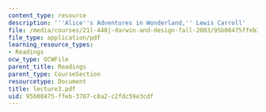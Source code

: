 ```yaml
---
content_type: resource
description: '''Alice''s Adventures in Wonderland,'' Lewis Carroll'
file: /media/courses/21l-448j-darwin-and-design-fall-2003/95b08475ffeb3787c8a2c2fdc59e3cdf_lecture3.pdf
file_type: application/pdf
learning_resource_types:
- Readings
ocw_type: OCWFile
parent_title: Readings
parent_type: CourseSection
resourcetype: Document
title: lecture3.pdf
uid: 95b08475-ffeb-3787-c8a2-c2fdc59e3cdf
---
```

